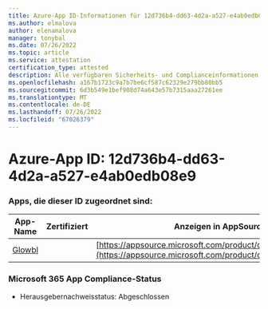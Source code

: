 ```yaml
---
title: Azure-App ID-Informationen für 12d736b4-dd63-4d2a-a527-e4ab0edb08e9
ms.author: elmalova
author: elenamalova
manager: tonybal
ms.date: 07/26/2022
ms.topic: article
ms.service: attestation
certification_type: attested
description: Alle verfügbaren Sicherheits- und Complianceinformationen für 12d736b4-dd63-4d2a-a527-e4ab0edb08e9.
ms.openlocfilehash: a167b1723c9a7b7be6cf587c62329e279bb80bb5
ms.sourcegitcommit: 6d3b549e1bef908d74a643e57b7315aaa27261ee
ms.translationtype: MT
ms.contentlocale: de-DE
ms.lasthandoff: 07/26/2022
ms.locfileid: "67026379"
---
```

# <a name="azure-app-id-12d736b4-dd63-4d2a-a527-e4ab0edb08e9"></a>Azure-App ID: 12d736b4-dd63-4d2a-a527-e4ab0edb08e9


### <a name="apps-associated-with-this-id"></a>Apps, die dieser ID zugeordnet sind:
| **App-Name** | **Zertifiziert** | **Anzeigen in AppSource** |
|--------------|---------------|-----------------------|
| [Glowbl](../forward/WA200004368.md) |  | [https://appsource.microsoft.com/product/office/WA200004368](https://appsource.microsoft.com/product/office/WA200004368) |

### <a name="microsoft-365-app-compliance-status"></a>Microsoft 365 App Compliance-Status
- Herausgebernachweisstatus: Abgeschlossen

